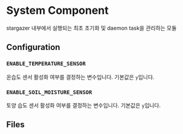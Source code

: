# System Component

stargazer 내부에서 실행되는 최초 초기화 및 daemon task을 관리하는 모듈

## Configuration

### `ENABLE_TEMPERATURE_SENSOR`

온습도 센서 활성화 여부를 결정하는 변수입니다. 기본값은 `y`입니다.

### `ENABLE_SOIL_MOISTURE_SENSOR`

토양 습도 센서 활성화 여부를 결정하는 변수입니다. 기본값은 `y`입니다.

## Files

